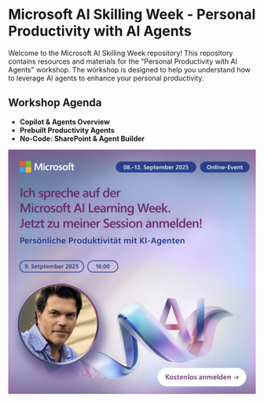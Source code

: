 # Microsoft AI Skilling Week - Personal Productivity with AI Agents

Welcome to the Microsoft AI Skilling Week repository! This repository contains resources and materials for the "Personal Productivity with AI Agents" workshop. The workshop is designed to help you understand how to leverage AI agents to enhance your personal productivity.

## Workshop Agenda

- **Copilot & Agents Overview**
- **Prebuilt Productivity Agents**
- **No-Code: SharePoint & Agent Builder**

![talk](_images/skilling-week-talk.png)
